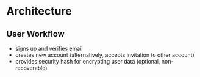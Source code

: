 # Architecture

## User Workflow

* signs up and verifies email
* creates new account (alternatively, accepts invitation to other account)
* provides security hash for encrypting user data (optional, non-recoverable)

